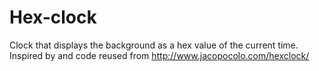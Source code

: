 # Hex-clock
Clock that displays the background as a hex value of the current time.
Inspired by and code reused from http://www.jacopocolo.com/hexclock/
